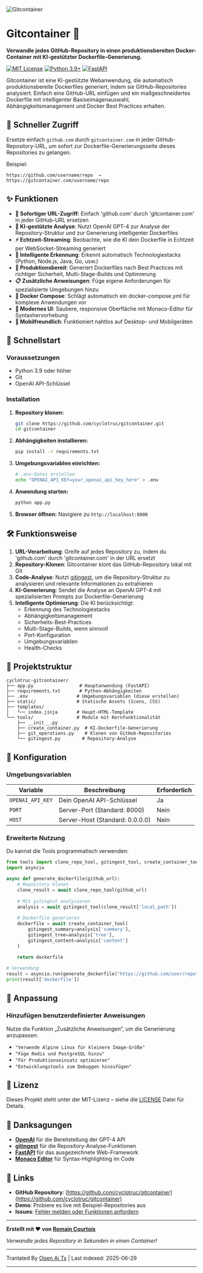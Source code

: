 ![Gitcontainer](https://raw.githubusercontent.com/cyclotruc/gitcontainer/main/docs/image.png)

# Gitcontainer 🐳

**Verwandle jedes GitHub-Repository in einen produktionsbereiten Docker-Container mit KI-gestützter Dockerfile-Generierung.**

[![MIT License](https://img.shields.io/badge/License-MIT-green.svg)](https://choosealicense.com/licenses/mit/)
[![Python 3.9+](https://img.shields.io/badge/python-3.9+-blue.svg)](https://www.python.org/downloads/)
[![FastAPI](https://img.shields.io/badge/FastAPI-0.68+-00a393.svg)](https://fastapi.tiangolo.com/)

Gitcontainer ist eine KI-gestützte Webanwendung, die automatisch produktionsbereite Dockerfiles generiert, indem sie GitHub-Repositories analysiert. Einfach eine GitHub-URL einfügen und ein maßgeschneidertes Dockerfile mit intelligenter Basiseimagenauswahl, Abhängigkeitsmanagement und Docker Best Practices erhalten.

## 🌟 Schneller Zugriff

Ersetze einfach `github.com` durch `gitcontainer.com` in jeder GitHub-Repository-URL, um sofort zur Dockerfile-Generierungsseite dieses Repositories zu gelangen.

Beispiel:
```
https://github.com/username/repo  →  https://gitcontainer.com/username/repo
```

## ✨ Funktionen

- **🔄 Sofortiger URL-Zugriff**: Einfach 'github.com' durch 'gitcontainer.com' in jeder GitHub-URL ersetzen
- **🤖 KI-gestützte Analyse**: Nutzt OpenAI GPT-4 zur Analyse der Repository-Struktur und zur Generierung intelligenter Dockerfiles
- **⚡ Echtzeit-Streaming**: Beobachte, wie die KI dein Dockerfile in Echtzeit per WebSocket-Streaming generiert
- **🎯 Intelligente Erkennung**: Erkennt automatisch Technologiestacks (Python, Node.js, Java, Go, usw.)
- **🔧 Produktionsbereit**: Generiert Dockerfiles nach Best Practices mit richtiger Sicherheit, Multi-Stage-Builds und Optimierung
- **📋 Zusätzliche Anweisungen**: Füge eigene Anforderungen für spezialisierte Umgebungen hinzu
- **📄 Docker Compose**: Schlägt automatisch ein docker-compose.yml für komplexe Anwendungen vor
- **🎨 Modernes UI**: Saubere, responsive Oberfläche mit Monaco-Editor für Syntaxhervorhebung
- **📱 Mobilfreundlich**: Funktioniert nahtlos auf Desktop- und Mobilgeräten

## 🚀 Schnellstart

### Voraussetzungen

- Python 3.9 oder höher
- Git
- OpenAI API-Schlüssel

### Installation

1. **Repository klonen:**
   ```bash
   git clone https://github.com/cyclotruc/gitcontainer.git
   cd gitcontainer
   ```

2. **Abhängigkeiten installieren:**
   ```bash
   pip install -r requirements.txt
   ```

3. **Umgebungsvariablen einrichten:**
   ```bash
   # .env-Datei erstellen
   echo "OPENAI_API_KEY=your_openai_api_key_here" > .env
   ```

4. **Anwendung starten:**
   ```bash
   python app.py
   ```

5. **Browser öffnen:**
   Navigiere zu `http://localhost:8000`

## 🛠️ Funktionsweise

1. **URL-Verarbeitung**: Greife auf jedes Repository zu, indem du 'github.com' durch 'gitcontainer.com' in der URL ersetzt
2. **Repository-Klonen**: Gitcontainer klont das GitHub-Repository lokal mit Git
3. **Code-Analyse**: Nutzt [gitingest](https://github.com/cyclotruc/gitingest), um die Repository-Struktur zu analysieren und relevante Informationen zu extrahieren
4. **KI-Generierung**: Sendet die Analyse an OpenAI GPT-4 mit spezialisierten Prompts zur Dockerfile-Generierung
5. **Intelligente Optimierung**: Die KI berücksichtigt:
   - Erkennung des Technologiestacks
   - Abhängigkeitsmanagement
   - Sicherheits-Best-Practices
   - Multi-Stage-Builds, wenn sinnvoll
   - Port-Konfiguration
   - Umgebungsvariablen
   - Health-Checks

## 📁 Projektstruktur

```
cyclotruc-gitcontainer/
├── app.py                 # Hauptanwendung (FastAPI)
├── requirements.txt       # Python-Abhängigkeiten
├── .env                  # Umgebungsvariablen (diese erstellen)
├── static/               # Statische Assets (Icons, CSS)
├── templates/
│   └── index.jinja       # Haupt-HTML-Template
└── tools/                # Module mit Kernfunktionalität
    ├── __init__.py
    ├── create_container.py  # KI-Dockerfile-Generierung
    ├── git_operations.py    # Klonen von GitHub-Repositories
    └── gitingest.py        # Repository-Analyse
```
## 🔧 Konfiguration

### Umgebungsvariablen

| Variable | Beschreibung | Erforderlich |
|----------|--------------|--------------|
| `OPENAI_API_KEY` | Dein OpenAI API-Schlüssel | Ja |
| `PORT` | Server-Port (Standard: 8000) | Nein |
| `HOST` | Server-Host (Standard: 0.0.0.0) | Nein |

### Erweiterte Nutzung

Du kannst die Tools programmatisch verwenden:

```python
from tools import clone_repo_tool, gitingest_tool, create_container_tool
import asyncio

async def generate_dockerfile(github_url):
    # Repository klonen
    clone_result = await clone_repo_tool(github_url)
    
    # Mit gitingest analysieren
    analysis = await gitingest_tool(clone_result['local_path'])
    
    # Dockerfile generieren
    dockerfile = await create_container_tool(
        gitingest_summary=analysis['summary'],
        gitingest_tree=analysis['tree'],
        gitingest_content=analysis['content']
    )
    
    return dockerfile

# Verwendung
result = asyncio.run(generate_dockerfile("https://github.com/user/repo"))
print(result['dockerfile'])
```

## 🎨 Anpassung

### Hinzufügen benutzerdefinierter Anweisungen

Nutze die Funktion „Zusätzliche Anweisungen“, um die Generierung anzupassen:

- `"Verwende Alpine Linux für kleinere Image-Größe"`
- `"Füge Redis und PostgreSQL hinzu"`
- `"Für Produktionseinsatz optimieren"`
- `"Entwicklungstools zum Debuggen hinzufügen"`

## 📝 Lizenz

Dieses Projekt steht unter der MIT-Lizenz – siehe die [LICENSE](LICENSE) Datei für Details.

## 🙏 Danksagungen

- **[OpenAI](https://openai.com/)** für die Bereitstellung der GPT-4 API
- **[gitingest](https://github.com/cyclotruc/gitingest)** für die Repository-Analyse-Funktionen
- **[FastAPI](https://fastapi.tiangolo.com/)** für das ausgezeichnete Web-Framework
- **[Monaco Editor](https://microsoft.github.io/monaco-editor/)** für Syntax-Highlighting im Code

## 🔗 Links

- **GitHub Repository**: [https://github.com/cyclotruc/gitcontainer](https://github.com/cyclotruc/gitcontainer)
- **Demo**: Probiere es live mit Beispiel-Repositories aus
- **Issues**: [Fehler melden oder Funktionen anfordern](https://github.com/cyclotruc/gitcontainer/issues)

---

**Erstellt mit ❤️ von [Romain Courtois](https://github.com/cyclotruc)**

*Verwandle jedes Repository in Sekunden in einen Container!*

---

Tranlated By [Open Ai Tx](https://github.com/OpenAiTx/OpenAiTx) | Last indexed: 2025-06-29

---